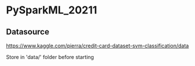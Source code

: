 # PySparkML_20211

## Datasource

https://www.kaggle.com/pierra/credit-card-dataset-svm-classification/data

Store in 'data/' folder before starting
